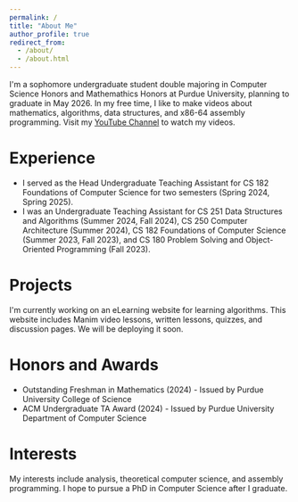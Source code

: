 ```yaml
---
permalink: /
title: "About Me"
author_profile: true
redirect_from: 
  - /about/
  - /about.html
---
```


I'm a sophomore undergraduate student double majoring in Computer Science Honors and Mathemathics Honors at Purdue University, planning to graduate in May 2026. In my free time, I like to make videos about mathematics, algorithms, data structures, and x86-64 assembly programming. Visit my [YouTube Channel](https://www.youtube.com/@ChristinaZhang-c4y) to watch my videos.

Experience
======
* I served as the Head Undergraduate Teaching Assistant for CS 182 Foundations of Computer Science for two semesters (Spring 2024, Spring 2025).
* I was an Undergraduate Teaching Assistant for CS 251 Data Structures and Algorithms (Summer 2024, Fall 2024), CS 250 Computer Architecture (Summer 2024), CS 182 Foundations of Computer Science (Summer 2023, Fall 2023), and CS 180 Problem Solving and Object-Oriented Programming (Fall 2023).

Projects
======
I'm currently working on an eLearning website for learning algorithms. This website includes Manim video lessons, written lessons, quizzes, and discussion pages. We will be deploying it soon.

Honors and Awards
======
* Outstanding Freshman in Mathematics (2024) - Issued by Purdue University College of Science
* ACM Undergraduate TA Award (2024) - Issued by Purdue University Department of Computer Science

Interests
======
My interests include analysis, theoretical computer science, and assembly programming. I hope to pursue a PhD in Computer Science after I graduate.
